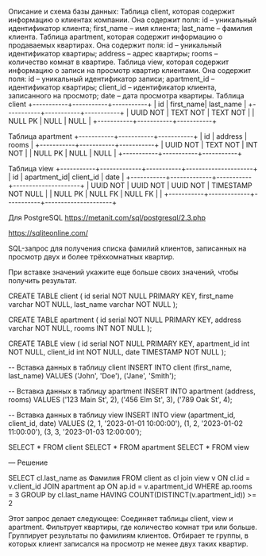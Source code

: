Описание и схема базы данных:
Таблица client, которая содержит информацию о клиентах компании. Она содержит поля:
id – уникальный идентификатор клиента;
first_name – имя клиента;
last_name – фамилия клиента.
Таблица apartment, которая содержит информацию о продаваемых квартирах. Она содержит поля:
id – уникальный идентификатор квартиры;
address – адрес квартиры;
rooms – количество комнат в квартире.
Таблица view, которая содержит информацию о записи на просмотр квартир клиентами. Она содержит поля:
id – уникальный идентификатор записи;
apartment_id – идентификатор квартиры;
client_id – идентификатор клиента, записанного на просмотр;
date – дата просмотра квартиры.
Таблица client
+-----------+-----------+-----------+
|    id     | first_name| last_name |
+-----------+-----------+-----------+
| UUID NOT  | TEXT NOT  | TEXT NOT  |
| NULL PK   | NULL      | NULL      |
+-----------+-----------+-----------+

Таблица apartment
+-----------+-----------+-----------+
|    id     |  address  |   rooms   |
+-----------+-----------+-----------+
| UUID NOT  | TEXT NOT  | INT NOT   |
| NULL PK   | NULL      | NULL      |
+-----------+-----------+-----------+

Таблица view
+-----------+-------------+-----------+---------------------+
|    id     | apartment_id| client_id |        date         |
+-----------+-------------+-----------+---------------------+
| UUID NOT  | UUID NOT    | UUID NOT  | TIMESTAMP NOT NULL  |
| NULL PK   | NULL FK     | NULL FK   |                     |
+-----------+-------------+-----------+---------------------+



Для PostgreSQL
https://metanit.com/sql/postgresql/2.3.php

https://sqliteonline.com/

SQL-запрос для получения списка фамилий клиентов, записанных на просмотр двух и более трёхкомнатных квартир.

При вставке значений укажите еще больше своих значений, чтобы получить результат.

CREATE TABLE client (
    id serial NOT NULL PRIMARY KEY,
    first_name varchar NOT NULL,
    last_name varchar NOT NULL
);

CREATE TABLE apartment (
    id serial NOT NULL PRIMARY KEY,
    address varchar NOT NULL,
    rooms INT NOT NULL
);

CREATE TABLE view (
    id serial NOT NULL PRIMARY KEY,
    apartment_id int NOT NULL,
    client_id int NOT NULL,
    date TIMESTAMP NOT NULL
);

-- Вставка данных в таблицу client
INSERT INTO client (first_name, last_name) VALUES
('John', 'Doe'),
('Jane', 'Smith');

-- Вставка данных в таблицу apartment
INSERT INTO apartment (address, rooms) VALUES
('123 Main St', 2),
('456 Elm St', 3),
('789 Oak St', 4);

-- Вставка данных в таблицу view
INSERT INTO view (apartment_id, client_id, date) VALUES
(2, 1, '2023-01-01 10:00:00'),
(1, 2, '2023-01-02 11:00:00'),
(3, 3, '2023-01-03 12:00:00');

SELECT * FROM client
SELECT * FROM apartment
SELECT * FROM view

— Решение 

SELECT cl.last_name as Фамилия FROM client as cl
join view v ON cl.id = v.client_id
JOIN apartment ap ON ap.id = v.apartment_id
WHERE ap.rooms = 3
GROUP by cl.last_name
HAVING COUNT(DISTINCT(v.apartment_id)) >= 2


Этот запрос делает следующее:
Соединяет таблицы client, view и apartment.
Фильтрует квартиры, где количество комнат три или больше.
Группирует результаты по фамилиям клиентов.
Отбирает те группы, в которых клиент записался на просмотр не менее двух таких квартир.
